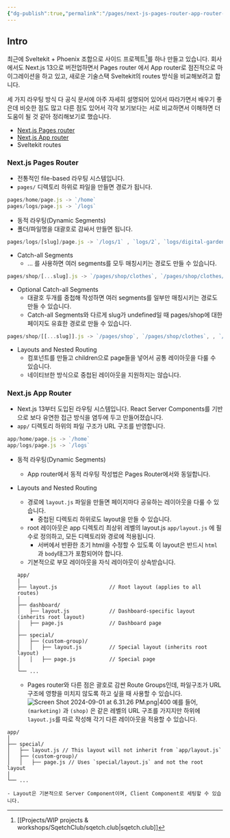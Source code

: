 ```yaml
---
{"dg-publish":true,"permalink":"/pages/next-js-pages-router-app-router-and-svelte-routes/","tags":["routes","Nextjs","Sveltekit"],"created":"2024-08-29","updated":"2024-09-01T16:11:00"}
---
```


## Intro

최근에 Sveltekit + Phoenix 조합으로 사이드 프로젝트[^sqetchclub]를 하나 만들고 있습니다. 
회사에서도 Next.js 13으로 버전업하면서 Pages router 에서 App router로 점진적으로 마이그레이션을 하고 있고, 새로운 기술스택 Sveltekit의 routes 방식을 비교해보려고 합니다.

세 가지 라우팅 방식 다 공식 문서에 아주 자세히 설명되어 있어서 따라가면서 배우기 좋은데 비슷한 점도 많고 다른 점도 있어서 각각 보기보다는 서로 비교하면서 이해하면 더 도움이 될 것 같아 정리해보기로 했습니다.

- [Next.js Pages router](https://nextjs.org/docs/pages/building-your-application/routing)
- [Next.js App router](https://nextjs.org/docs/app/building-your-application/routing)
- Sveltekit routes


### Next.js Pages Router
- 전통적인 file-based 라우팅 시스템입니다.
- `pages/` 디렉토리 하위로 파일을 만들면 경로가 됩니다.
```js
pages/home/page.js -> `/home`
pages/logs/page.js -> `/logs`
```
- 동적 라우팅(Dynamic Segments)
- 폴더/파일명을 대괄호로 감싸서 만들면 됩니다.
```js
pages/logs/[slug]/page.js -> `/logs/1` , `logs/2`, `logs/digital-garden-logs`
```

- Catch-all Segments 
	- ... 를 사용하면 여러 segments를 모두 매칭시키는 경로도 만들 수 있습니다.
```js
pages/shop/[...slug].js -> `/pages/shop/clothes`, `/pages/shop/clothes/tops` , `pages/shop/clothes/tops/t-shirts`
```
- Optional Catch-all Segments
	- 대괄호 두개를 중첩해 작성하면 여러 segments를 일부만 매칭시키는 경로도 만들 수 있습니다.
	- Catch-all Segments와 다르게 slug가 undefined일 때 pages/shop에 대한 페이지도 유효한 경로로 만들 수 있습니다.  

```js
pages/shop/[[...slug]].js -> `/pages/shop`, `/pages/shop/clothes`, , `/pages/shop/clothes/tops` , `pages/shop/clothes/tops/t-shirts`
```

- Layouts and Nested Routing
	- <Layout /> 컴포넌트를 만들고 children으로 page들을 넣어서 공통 레이아웃을 다룰 수 있습니다.
	- 네이티브한 방식으로 중첩된 레이아웃을 지원하지는 않습니다.


### Next.js App Router
- Next.js 13부터 도입된 라우팅 시스템입니다. React Server Components를 기반으로 보다 유연한 접근 방식을 염두에 두고 만들어졌습니다.
- `app/` 디렉토리 하위의 파일 구조가 URL 구조를 반영합니다. 
```js
app/home/page.js -> `/home`
app/logs/page.js -> `/logs`
```
- 동적 라우팅(Dynamic Segments)
	- App router에서 동적 라우팅 작성법은 Pages Router에서와 동일합니다.

- Layouts and Nested Routing
	- 경로에 `layout.js` 파일을 만들면 페이지마다 공유하는 레이아웃을 다룰 수 있습니다. 
		- 중첩된 디렉토리 하위로도 layout을 만들 수 있습니다.   
	- root 레이아웃은 app 디렉토리 최상위 레벨의 layout.js `app/layout.js` 에 필수로 정의하고, 모든 디렉토리와 경로에 적용됩니다.
		- 서버에서 반환한 초기 html을 수정할 수 있도록 이 layout은 반드시 `html` 과 `body`태그가 포함되어야 합니다.
	- 기본적으로 부모 레이아웃을 자식 레이아웃이 상속받습니다.
	```
	app/
	|
	├── layout.js                 // Root layout (applies to all routes)
	│
	├── dashboard/
	│   ├── layout.js             // Dashboard-specific layout (inherits root layout)
	│   ├── page.js               // Dashboard page
	│
	├── special/
	│   ├── (custom-group)/
	│   │   ├── layout.js         // Special layout (inherits root layout)
	│   │   ├── page.js           // Special page
	│
	└── ...
	
	```


	- Pages router와 다른 점은 괄호로 감싼 Route Groups인데, 파일구조가 URL 구조에 영향을 미치지 않도록 하고 싶을 때 사용할 수 있습니다.
			 ![Screen Shot 2024-09-01 at 6.31.26 PM.png|400](/img/user/Screen%20Shot%202024-09-01%20at%206.31.26%20PM.png)
			 예를 들어, `(marketing)` 과 `(shop)` 은 같은 레벨의 URL 구조를 가지지만 하위에 `layout.js`를 따로 작성해 각기 다른 레이아웃을 적용할 수 있습니다.

```
app/ 
│ 
├── special/ 
│   ├── layout.js // This layout will not inherit from `app/layout.js` │   ├── (custom-group)/ 
│   │   ├── page.js // Uses `special/layout.js` and not the root layout 
│ 
└── ...

```

	- Layout은 기본적으로 Server Component이며, Client Component로 세팅할 수 있습니다.





[^sqetchclub]: [[Projects/WIP projects & workshops/SqetchClub/sqetch.club\|sqetch.club]]
